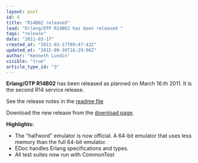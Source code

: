 ```yaml
---
layout: post
id: 4
title: "R14B02 released"
lead: "Erlang/OTP R14B02 has been released "
tags: "release"
date: "2011-03-17"
created_at: "2011-03-17T09:47:43Z"
updated_at: "2015-09-30T16:29:06Z"
author: "Kenneth Lundin"
visible: "true"
article_type_id: "3"
---
```


**Erlang/OTP R14B02** has been released as planned on March 16:th 2011. It is the second R14 service release.

 See the release notes in the [readme file](https://www.erlang.org/download/otp_src_R14B02.readme)

 Download the new release from the [download page](/download/).

**Highlights:**
* The "halfword" emulator is now official. A 64-bit emulator that uses less memory than the full 64-bit emulator.
* EDoc handles Erlang specifications and types.
* All test suites now run with CommonTest
